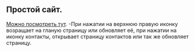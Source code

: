 ## Простой сайт.

[Можно посмотреть тут](https://ramimink73.github.io/web-html/).
-При нажатии на верхнюю правую иконку возращает на гланую страницу или обновляет её, при нажатии на иконку контакты, открывает страницу контактов или так же обновляет страницу.
